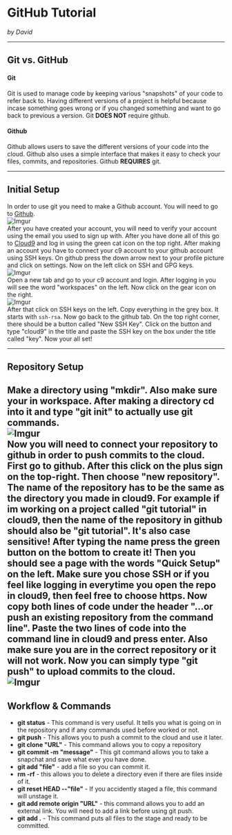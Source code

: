 # GitHub Tutorial

_by David_

---
## Git vs. GitHub
#### Git
Git is used to manage code by keeping various "snapshots" of your code to refer back to. Having different versions of a project is helpful because incase something goes wrong or if you changed something and want to go back to previous a version. Git **DOES NOT** require github.
#### Github   
Github allows users to save the different versions of your code into the cloud. Github also uses a simple interface that makes it easy to check your files, commits, and repositories. Github **REQUIRES** git.



---
## Initial Setup
In order to use git you need to make a Github account. You will need to go to [Github](https://github.com/).   
![Imgur](http://i.imgur.com/dQYkvqW.png)   
After you have created your account, you will need to verify your account using the email you used to sign up with. After you have done all of this go to [Cloud9](https://c9.io/) and log in using the green cat icon on the top right. After making an account you have to connect your c9 account to your github account using SSH keys. On github press the down arrow next to your profile picture and click on settings. Now on the left click on SSH and GPG keys.   
![Imgur](http://i.imgur.com/y0vE8Zt.png)   
Open a new tab and go to your c9 account and login. After logging in you will see the word "workspaces" on the left. Now click on the gear icon on the right.   
![Imgur](http://i.imgur.com/3U4SXPA.png)   
After that click on SSH keys on the left. Copy everything in the grey box. It starts with `ssh-rsa`. Now go back to the github tab. On the top right corner, there should be a button called "New SSH Key". Click on the button and type "cloud9" in the title and paste the SSH key on the box under the title called "key". Now your all set!


---
## Repository Setup
Make a directory using "mkdir". Also make sure your in workspace. After making a directory cd into it and type "git init" to actually use git commands.   
![Imgur](http://i.imgur.com/V14Uphr.png)   
Now you will need to connect your repository to github in order to push commits to the cloud. First go to github. After this click on the plus sign on the top-right. Then choose "new repository". The name of the repository has to be the same as the directory you made in cloud9. For example if im working on a project called "git tutorial" in cloud9, then the name of the repository in github should also be "git tutorial". It's also case sensitive! After typing the name press the green button on the bottom to create it! Then you should see a page with the words "Quick Setup" on the left. Make sure you chose SSH or if you feel like logging in everytime you open the repo in cloud9, then feel free to choose https. Now copy both lines of code under the header "…or push an existing repository from the command line". Paste the two lines of code into the command line in cloud9 and press enter. Also make sure you are in the correct repository or it will not work. Now you can simply type "git push" to upload commits to the cloud.   
![Imgur](http://i.imgur.com/DE2YlAw.png)
---
## Workflow & Commands
* **git status** - This command is very useful. It tells you what is going on in the repository and if any commands used before worked or not.
* **git push** - This allows you to push a commit to the cloud and use it later.
* **git clone "URL"** - This command allows you to copy a repository 
* **git commit -m "message"** - This git command allows you to take a snapchat and save what ever you have done.
* **git add "file"** - add a file so you can commit it.
* **rm -rf** - this allows you to delete a directory even if there are files inside of it.
* **git reset HEAD --"file"** - If you accidently staged a file, this command will unstage it.
* **git add remote origin "URL"** - this command allows you to add an external link. You will need to add a link before using git push.
* **git add .** - This command puts all files to the stage and ready to be committed.